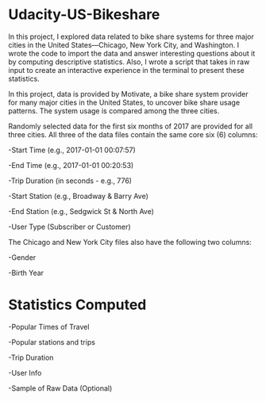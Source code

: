 # Udacity-US-Bikeshare

In this project, I explored data related to bike share systems for three major cities in the United States—Chicago, New York City, and Washington. I wrote the code to import the data and answer interesting questions about it by computing descriptive statistics. Also, I wrote a script that takes in raw input to create an interactive experience in the terminal to present these statistics.

In this project, data is provided by Motivate, a bike share system provider for many major cities in the United States, to uncover bike share usage patterns. The system usage is compared among the three cities.

Randomly selected data for the first six months of 2017 are provided for all three cities. All three of the data files contain the same core six (6) columns:

-Start Time (e.g., 2017-01-01 00:07:57)

-End Time (e.g., 2017-01-01 00:20:53)

-Trip Duration (in seconds - e.g., 776)

-Start Station (e.g., Broadway & Barry Ave)

-End Station (e.g., Sedgwick St & North Ave)

-User Type (Subscriber or Customer)

The Chicago and New York City files also have the following two columns:

-Gender

-Birth Year

# Statistics Computed
-Popular Times of Travel

-Popular stations and trips

-Trip Duration

-User Info

-Sample of Raw Data (Optional)
